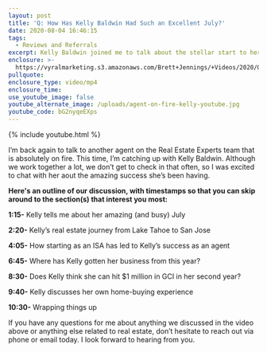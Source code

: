 ```yaml
---
layout: post
title: 'Q: How Has Kelly Baldwin Had Such an Excellent July?'
date: 2020-08-04 16:46:15
tags:
  - Reviews and Referrals
excerpt: Kelly Baldwin joined me to talk about the stellar start to her career.
enclosure: >-
  https://vyralmarketing.s3.amazonaws.com/Brett+Jennings/+Videos/2020/Q-+How+Has+Kelly+Baldwin+Had+Such+an+Excellent+July_.mp4
pullquote:
enclosure_type: video/mp4
enclosure_time:
use_youtube_image: false
youtube_alternate_image: /uploads/agent-on-fire-kelly-youtube.jpg
youtube_code: bG2nyqeEXps
---
```


{% include youtube.html %}

I’m back again to talk to another agent on the Real Estate Experts team that is absolutely on fire. This time, I’m catching up with Kelly Baldwin. Although we work together a lot, we don’t get to check in that often, so I was excited to chat with her aout the amazing success she’s been having.

**Here's an outline of our discussion, with timestamps so that you can skip around to the section(s) that interest you most:**

**1:15-** Kelly tells me about her amazing (and busy) July

**2:20-** Kelly’s real estate journey from Lake Tahoe to San Jose

**4:05-** How starting as an ISA has led to Kelly’s success as an agent

**6:45-** Where has Kelly gotten her business from this year?

**8:30-** Does Kelly think she can hit $1 million in GCI in her second year?

**9:40-** Kelly discusses her own home-buying experience

**10:30-** Wrapping things up

If you have any questions for me about anything we discussed in the video above or anything else related to real estate, don’t hesitate to reach out via phone or email today. I look forward to hearing from you.